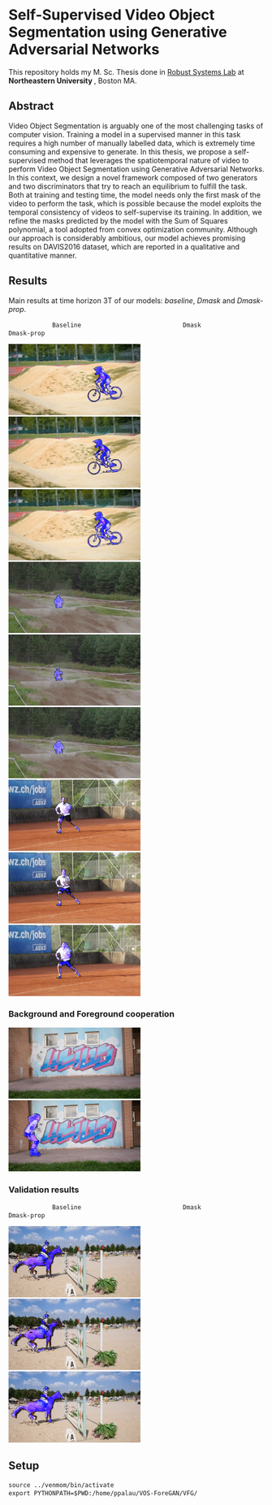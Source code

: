 # Self-Supervised Video Object Segmentation using Generative Adversarial Networks

This repository holds my M. Sc. Thesis done in <a href="http://robustsystems.coe.neu.edu/">Robust Systems Lab</a> at <b>Northeastern University </b>, Boston MA.

## Abstract

Video Object Segmentation is arguably one of the most challenging tasks of computer vision. Training a model in a supervised manner in this task requires a high number of manually labelled data, which is extremely time consuming and expensive to generate. In this thesis, we propose a self-supervised method that leverages the spatiotemporal nature of video to perform Video Object Segmentation using Generative Adversarial Networks. In this context, we design a novel framework composed of two generators and two discriminators that try to reach an equilibrium to fulfill the task. Both at training and testing time, the model needs only the first mask of the video to perform the task, which is possible because the model exploits the temporal consistency of videos to self-supervise its training. In addition, we refine the masks predicted by the model with the Sum of Squares polynomial, a tool adopted from convex optimization community. Although our approach is considerably ambitious, our model achieves promising results on DAVIS2016 dataset, which are reported in a qualitative and quantitative manner.

## Results
Main results at time horizon 3T of our models: _baseline_, _Dmask_ and _Dmask-prop_.


                Baseline                            Dmask                           Dmask-prop
<img src="/results/imgs/baseline/training/baseline_bmxbumps.gif" width="260" height="140"/> <img src="/results/imgs/dmask/training/dmask_bmxbumps.gif" width="260" height="140"/> <img src="/results/imgs/dmask-prop/training/dmaskprop_bmxbumps.gif" width="260" height="140"/>
<img src="/results/imgs/baseline/training/baseline_motocrossbumps.gif" width="260" height="140"/> <img src="/results/imgs/dmask/training/dmask_motocrossbumps.gif" width="260" height="140"/> <img src="/results/imgs/dmask-prop/training/dmaskprop_motocrossbumps.gif" width="260" height="140"/>
<img src="/results/imgs/baseline/training/baseline_tennis.gif" width="260" height="140"/> <img src="/results/imgs/dmask/training/dmask_tennis.gif" width="260" height="140"/> <img src="/results/imgs/dmask-prop/training/dmaskprop_tennis.gif" width="260" height="140"/>

### Background and Foreground cooperation
<img src="/results/imgs/dmask-prop/training/bg_rollerblade.gif" width="260" height="140"/> <img src="/results/imgs/dmask-prop/training/dmaskprop_rollerblade.gif" width="260" height="140"/>

### Validation results


                Baseline                            Dmask                           Dmask-prop
<img src="/results/imgs/baseline/validation/baseline_horsejump.gif" width="260" height="140"/> <img src="/results/imgs/dmask/validation/dmask_horsejump.gif" width="260" height="140"/> <img src="/results/imgs/dmask-prop/validation/dmaskprop_horsejump.gif" width="260" height="140"/>


## Setup

```
source ../venmom/bin/activate
export PYTHONPATH=$PWD:/home/ppalau/VOS-ForeGAN/VFG/
```